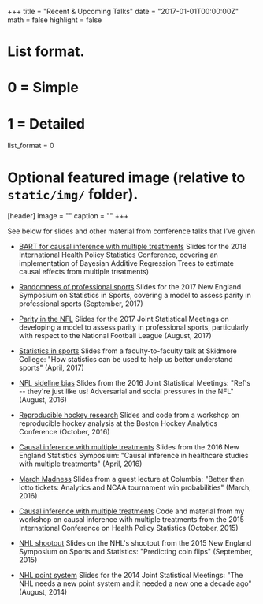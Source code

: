 +++
title = "Recent & Upcoming Talks"
date = "2017-01-01T00:00:00Z"
math = false
highlight = false

# List format.
#   0 = Simple
#   1 = Detailed
list_format = 0

# Optional featured image (relative to `static/img/` folder).
[header]
image = ""
caption = ""
+++


See below for slides and other material from conference talks that I've given


- [BART for causal inference with multiple treatments](https://statsbylopez.github.io/ICHPS%202018/ICHPS2018.html) Slides for the 2018 International Health Policy Statistics Conference, covering an implementation of Bayesian Additive Regression Trees to estimate causal effects from multiple treatments)

- [Randomness of professional sports](https://statsbylopez.github.io/NESSIS2017_files/NESSIS_2017.html#how-often-does-the-best-team-win) Slides for the 2017 New England Symposium on Statistics in Sports, covering a model to assess parity in professional sports (September, 2017)

- [Parity in the NFL](https://statsbylopez.github.io/JSM2017_files/JSM2017.html) Slides for the 2017 Joint Statistical Meetings on developing a model to assess parity in professional sports, particularly with respect to the National Football League (August, 2017)

- [Statistics in sports](https://dl.dropboxusercontent.com/u/42748635/All%20sport%20talk/Slides.FtoFtalk.html#1) Slides from a faculty-to-faculty talk at Skidmore College: "How statistics can be used to help us better understand sports" (April, 2017)

- [NFL sideline bias](statsbylopez.github.io/Slides/jsm16/Slides.JSM.html#1) Slides from the 2016 Joint Statistical Meetings: "Ref's -- they're just like us!  Adversarial and social pressures in the NFL" (August, 2016)

- [Reproducible hockey research](https://github.com/statsbylopez/Boston-Hockey-Analytics-16/blob/master/BOSHAC.pdf) Slides and code from a workshop on reproducible hockey analysis at the Boston Hockey Analytics Conference (October, 2016)

- [Causal inference with multiple treatments](statsbylopez.github.io/Slides/talk_NESS_2016.ppt) Slides from the 2016 New England Statistics Symposium: "Causal inference in healthcare studies with multiple treatments" (April, 2016)

- [March Madness](https://statsbylopez.files.wordpress.com/2016/03/columbia_ml_2016.pdf) Slides from a guest lecture at Columbia: "Better than lotto tickets: Analytics and NCAA tournament win probabilities" (March, 2016)

- [Causal inference with multiple treatments](https://github.com/statsbylopez/ICHPS) Code and material from my workshop on causal inference with multiple treatments from the 2015 International Conference on Health Policy Statistics (October, 2015)

- [NHL shootout](https://dl.dropboxusercontent.com/u/42748635/NESSIS.hockey/Slides.NESSIS.html#1) Slides on the NHL's shootout from the 2015 New England Symposium on Sports and Statistics: "Predicting coin flips" (September, 2015)

- [NHL point system](https://statsbylopez.files.wordpress.com/2014/08/jsm2014_nhl.pdf) Slides for the 2014 Joint Statistical Meetings: "The NHL needs a new point system and it needed a new one a decade ago" (August, 2014)




